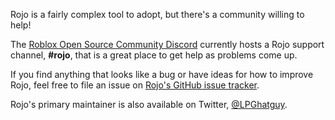 Rojo is a fairly complex tool to adopt, but there's a community willing to help!

The [Roblox Open Source Community Discord](https://discord.gg/wH5ncNS) currently hosts a Rojo support channel, **#rojo**, that is a great place to get help as problems come up.

If you find anything that looks like a bug or have ideas for how to improve Rojo, feel free to file an issue on [Rojo's GitHub issue tracker](https://github.com/Roblox/rojo/issues).

Rojo's primary maintainer is also available on Twitter, [@LPGhatguy](https://twitter.com/LPGhatguy).